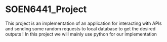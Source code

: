 # SOEN6441_Project
This project is an implementation of an application for interacting with APIs and sending some random requests to local database to get the desired outputs
! In this project we will mainly use python for our implementation
